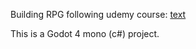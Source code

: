 Building RPG following udemy course: [text](https://www.udemy.com/course/godot-4-c-action-adventure-build-your-own-25d-rpg/)

This is a Godot 4 mono (c#) project.